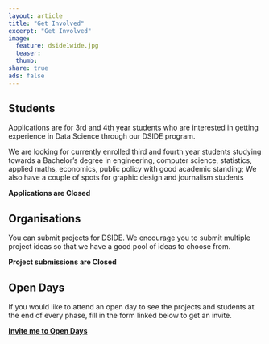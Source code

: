 ```yaml
---
layout: article
title: "Get Involved"
excerpt: "Get Involved"
image:
  feature: dside1wide.jpg
  teaser:
  thumb:
share: true
ads: false
---
```


<!-- ![DSIDE Open Day](/images/dside1wide.jpg) -->

## Students

Applications are for 3rd and 4th year students who are interested in getting experience in Data Science through our DSIDE program.

We are looking for currently enrolled third and fourth year students studying towards a Bachelor’s degree in engineering, computer science, statistics, applied maths, economics, public policy with good academic standing;
We also have a couple of spots for graphic design and journalism students

**Applications are Closed**

## Organisations

You can submit projects for DSIDE. We encourage you to submit multiple project ideas so that we have a good pool of ideas to choose from.

**Project submissions are Closed**

## Open Days

If you would like to attend an open day to see the projects and students at the end of every phase, fill in the form linked below to get an invite.

**[Invite me to Open Days](https://docs.google.com/forms/d/1Xa_fjzTP4YMypp7ekkIMsjDd3DYbQA3VU7QE7iJ2EGQ/viewform)**
